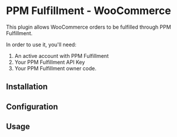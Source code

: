 # PPM Fulfillment - WooCommerce

This plugin allows WooCommerce orders to be fulfilled through PPM Fulfillment.

In order to use it, you'll need:

1. An active account with PPM Fulfillment
2. Your PPM Fulfillment API Key
3. Your PPM Fulfillment owner code.

## Installation

## Configuration

## Usage
